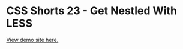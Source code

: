 # CSS Shorts 23 - Get Nestled With LESS

[View demo site here.](https://webdevtuts.github.io/css_shorts_23_get_nestled_with_less/)
